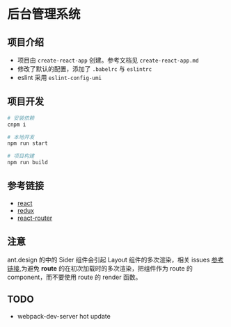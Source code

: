 # 后台管理系统

## 项目介绍
- 项目由 `create-react-app` 创建。参考文档见 `create-react-app.md`
- 修改了默认的配置，添加了 `.babelrc` 与 `eslintrc`
- eslint 采用 `eslint-config-umi`

## 项目开发

```bash
# 安装依赖
cnpm i

# 本地开发
npm run start

# 项目构建
npm run build
```

## 参考链接

- [react](https://facebook.github.io/react/docs/react-api.html)
- [redux](cn.redux.js.org/index.html)
- [react-router](https://reacttraining.com/react-router/web/example/basic)

## 注意

ant.design 的中的 Sider 组件会引起 Layout 组件的多次渲染，相关 issues [参考链接](https://github.com/ant-design/ant-design/issues/8347),为避免
**route** 的在初次加载时的多次渲染，把组件作为 route 的 component，而不要使用 route 的 render 函数。


## TODO
- webpack-dev-server hot update
